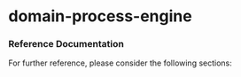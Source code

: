 # domain-process-engine

### Reference Documentation
For further reference, please consider the following sections:

